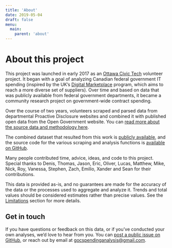 ```yaml
---
title: 'About'
date: 2019-05-04
draft: false
menu: 
  main:
    parent: 'about'
---
```


# About this project

This project was launched in early 2017 as an [Ottawa Civic Tech](http://ottawacivictech.ca/) volunteer project. It began with a goal of analyzing Canadian federal government IT spending (inspired by the UK’s [Digital Marketplace](https://gds.blog.gov.uk/2016/08/19/making-digital-services-better-by-engaging-a-diverse-range-of-suppliers/) program, which aims to reach a more diverse set of suppliers). Over time and based on data that was publicly available from federal government departments, it became a community research project on government-wide contract spending.

Over the course of two years, volunteers scraped and parsed data from departmental Proactive Disclosure websites and combined it with published open data from the Open Government website. You can [read more about the source data and methodology here](/methodology).

The combined dataset that resulted from this work is [publicly available](/download), and the source code for the various scraping and analysis functions is [available on GitHub](https://github.com/GoC-Spending/). 

Many people contributed time, advice, ideas, and code to this project. Special thanks to Denis, Thomas, Jason, Eric, Oliver, Lucas, Matthew, Mike, Nick, Roy, Vanessa, Stephen, Zach, Emilio, Xander and Sean for their contributions.

This data is provided as-is, and no guarantees are made for the accuracy of the data or the processes used to aggregate and analyze it. Trends and total values should be considered estimates rather than precise values. See the [Limitations](/methodology#limitations-and-assumptions) section for more details.

## Get in touch

If you have questions or feedback on this data, or if you’ve conducted your own analyses, we’d love to hear from you. You can [post a public issue on GitHub](https://github.com/GoC-Spending/GoC-Spending), or reach out by email at <gocspendinganalysis@gmail.com>.

